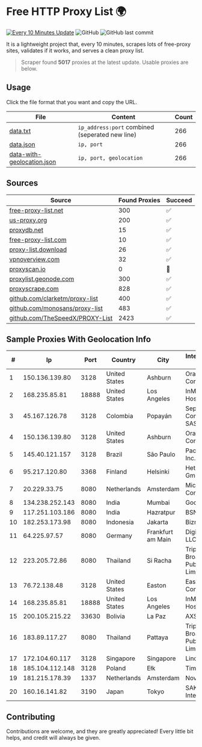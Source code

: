 
# Free HTTP Proxy List 🌍

[![Every 10 Minutes Update](https://github.com/mertguvencli/http-proxy-list/actions/workflows/main.yml/badge.svg?branch=main)](https://github.com/mertguvencli/http-proxy-list/actions/workflows/main.yml)
![GitHub](https://img.shields.io/github/license/mertguvencli/http-proxy-list)
![GitHub last commit](https://img.shields.io/github/last-commit/mertguvencli/http-proxy-list)

It is a lightweight project that, every 10 minutes, scrapes lots of free-proxy sites, validates if it works, and serves a clean proxy list.


> Scraper found **5017** proxies at the latest update. Usable proxies are below.

## Usage

Click the file format that you want and copy the URL.


|File|Content|Count|
|----|-------|-----|
|[data.txt](https://raw.githubusercontent.com/mertguvencli/http-proxy-list/main/proxy-list/data.txt)|`ip_address:port` combined (seperated new line)|266|
|[data.json](https://raw.githubusercontent.com/mertguvencli/http-proxy-list/main/proxy-list/data.json)|`ip, port`|266|
|[data-with-geolocation.json](https://raw.githubusercontent.com/mertguvencli/http-proxy-list/main/proxy-list/data-with-geolocation.json)|`ip, port, geolocation`|266|

## Sources

|Source|Found Proxies|Succeed|
|------|-------------|-------|
|[free-proxy-list.net](https://free-proxy-list.net)|300|✅|
|[us-proxy.org](https://www.us-proxy.org)|200|✅|
|[proxydb.net](http://proxydb.net)|15|✅|
|[free-proxy-list.com](https://free-proxy-list.com/?page=&port=&type%5B%5D=http&type%5B%5D=https&up_time=0&search=Search)|10|✅|
|[proxy-list.download](https://www.proxy-list.download/HTTP)|26|✅|
|[vpnoverview.com](https://vpnoverview.com/privacy/anonymous-browsing/free-proxy-servers)|32|✅|
|[proxyscan.io](https://www.proxyscan.io)|0|🚫|
|[proxylist.geonode.com](https://proxylist.geonode.com/api/proxy-list?limit=300&page=1&sort_by=lastChecked&sort_type=desc&protocols=http,https)|300|✅|
|[proxyscrape.com](https://api.proxyscrape.com/v2/?request=displayproxies&protocol=http&timeout=10000&country=all&ssl=all&anonymity=all)|828|✅|
|[github.com/clarketm/proxy-list](https://raw.githubusercontent.com/clarketm/proxy-list/master/proxy-list-raw.txt)|400|✅|
|[github.com/monosans/proxy-list](https://raw.githubusercontent.com/monosans/proxy-list/main/proxies/http.txt)|483|✅|
|[github.com/TheSpeedX/PROXY-List](https://raw.githubusercontent.com/TheSpeedX/PROXY-List/master/http.txt)|2423|✅|


## Sample Proxies With Geolocation Info

|#|Ip|Port|Country|City|Internet Service Provider|
|-|--|----|-------|----|-------------------------|
|1|150.136.139.80|3128|United States|Ashburn|Oracle Corporation|
|2|168.235.85.81|18888|United States|Los Angeles|InMotion Hosting, Inc.|
|3|45.167.126.78|3128|Colombia|Popayán|Sepcom Comunicaciones SAS|
|4|150.136.139.80|3128|United States|Ashburn|Oracle Corporation|
|5|145.40.121.157|3128|Brazil|São Paulo|Packet Host, Inc.|
|6|95.217.120.80|3368|Finland|Helsinki|Hetzner Online GmbH|
|7|20.229.33.75|8080|Netherlands|Amsterdam|Microsoft Corporation|
|8|134.238.252.143|8080|India|Mumbai|Google LLC|
|9|117.251.103.186|8080|India|Hazratpur|BSNL Internet|
|10|182.253.173.98|8080|Indonesia|Jakarta|Biznet Metronet|
|11|64.225.97.57|8080|Germany|Frankfurt am Main|DigitalOcean, LLC|
|12|223.205.72.86|8080|Thailand|Si Racha|Triple T Broadband Public Company Limited|
|13|76.72.138.48|3128|United States|Easton|Easton Utilities Commission|
|14|168.235.85.81|18888|United States|Los Angeles|InMotion Hosting, Inc.|
|15|200.105.215.22|33630|Bolivia|La Paz|AXS Bolivia S. A.|
|16|183.89.117.27|8080|Thailand|Pattaya|Triple T Broadband Public Company Limited|
|17|172.104.60.117|3128|Singapore|Singapore|Linode, LLC|
|18|185.104.112.148|3128|Poland|Ełk|Timeweb-Artnet|
|19|181.215.178.39|1337|Netherlands|Amsterdam|NovoServe B.V.|
|20|160.16.141.82|3190|Japan|Tokyo|SAKURA Internet Inc.|



## Contributing

Contributions are welcome, and they are greatly appreciated! Every
little bit helps, and credit will always be given.

